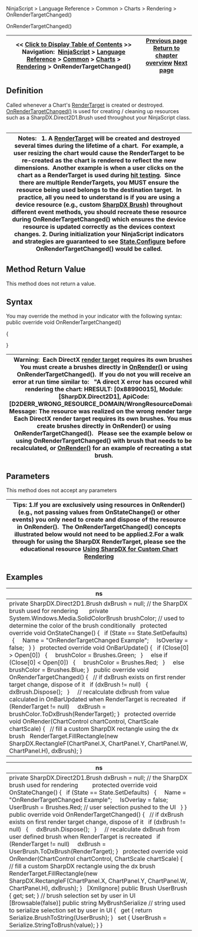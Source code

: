 ﻿
NinjaScript > Language Reference > Common > Charts > Rendering > OnRenderTargetChanged()

OnRenderTargetChanged()

| << [Click to Display Table of Contents](onrendertargetchanged.md) >> **Navigation:**     [NinjaScript](ninjascript.md) > [Language Reference](language_reference_wip.md) > [Common](common.md) > [Charts](chart.md) > [Rendering](rendering.md) > OnRenderTargetChanged() | [Previous page](onrender.md) [Return to chapter overview](rendering.md) [Next page](panelui.md) |
| --- | --- |
## Definition
Called whenever a Chart's [RenderTarget](rendertarget.md) is created or destroyed. [OnRenderTargetChanged()](onrendertargetchanged.md) is used for creating / cleaning up resources such as a SharpDX.Direct2D1.Brush used throughout your NinjaScript class.
 

| Notes:    1. A [RenderTarget](rendertarget.md) will be created and destroyed several times during the lifetime of a chart.  For example, a user resizing the chart would cause the RenderTarget to be re-created as the chart is rendered to reflect the new dimensions.  Another example is when a user clicks on the chart as a RenderTarget is used during [hit testing](isinhittest.md).  Since there are multiple RenderTargets, you MUST ensure the resource being used belongs to the destination target.  In practice, all you need to understand is if you are using a device resource (e.g., custom [SharpDX Brush)](brushes.md) throughout different event methods, you should recreate these resource during OnRenderTargetChanged() which ensures the device resource is updated correctly as the devices context changes. 2. During initialization your NinjaScript indicators and strategies are guaranteed to see [State.Configure](onstatechange.md) before OnRenderTargetChanged() would be called. |
| --- |
## 
## 
## Method Return Value
This method does not return a value.
 
## Syntax
You may override the method in your indicator with the following syntax:
 
public override void OnRenderTargetChanged()  

{  

}
 

| Warning:  Each DirectX [render target](rendertarget.md) requires its own brushes. You must create a brushes directly in [OnRender()](onrender.md) or using OnRenderTargetChanged().  If you do not you will receive an error at run time similar to:    "A direct X error has occured while rendering the chart: HRESULT: [0x88990015], Module: [SharpDX.Direct2D1], ApiCode: [D2DERR_WRONG_RESOURCE_DOMAIN/WrongResourceDomain], Message: The resource was realized on the wrong render target. : Each DirectX render target requires its own brushes. You must create brushes directly in OnRender() or using OnRenderTargetChanged().   Please see the example below on using OnRenderTargetChanged() with brush that needs to be recalculated, or [OnRender()](onrender.md) for an example of recreating a static brush. |
| --- |

## Parameters
This method does not accept any parameters
 

| Tips:  1.If you are exclusively using resources in OnRender() (e.g., not passing values from OnStateChange() or other events) you only need to create and dispose of the resource in OnRender().  The OnRenderTargetChanged() concepts illustrated below would not need to be applied.2.For a walk through for using the SharpDX RenderTarget, please see the educational resource [Using SharpDX for Custom Chart Rendering](using_sharpdx_for_custom_chart_rendering.md) |
| --- |

## Examples

| ns |
| --- |
| private SharpDX.Direct2D1.Brush dxBrush = null; // the SharpDX brush used for rendering       private System.Windows.Media.SolidColorBrush brushColor; // used to determine the color of the brush conditionally   protected override void OnStateChange() {    if (State == State.SetDefaults)    {      Name = "OnRenderTargetChanged Example";      IsOverlay = false;    } }   protected override void OnBarUpdate() {    if (Close[0] > Open[0])    {      brushColor = Brushes.Green;    }      else if (Close[0] < Open[0])    {      brushColor = Brushes.Red;    }      else brushColor = Brushes.Blue; }   public override void OnRenderTargetChanged() {    // if dxBrush exists on first render target change, dispose of it    if (dxBrush != null)    {      dxBrush.Dispose();    }      // recalculate dxBrush from value calculated in OnBarUpdated when RenderTarget is recreated    if (RenderTarget != null)      dxBrush = brushColor.ToDxBrush(RenderTarget); }   protected override void OnRender(ChartControl chartControl, ChartScale chartScale) {    // fill a custom SharpDX rectangle using the dx brush    RenderTarget.FillRectangle(new SharpDX.RectangleF(ChartPanel.X, ChartPanel.Y, ChartPanel.W, ChartPanel.H), dxBrush); } |

| ns |
| --- |
| private SharpDX.Direct2D1.Brush dxBrush = null; // the SharpDX brush used for rendering         protected override void OnStateChange() {    if (State == State.SetDefaults)    {      Name = "OnRenderTargetChanged Example";      IsOverlay = false;      UserBrush = Brushes.Red; // user selection pushed to the UI    } } public override void OnRenderTargetChanged() {    // if dxBrush exists on first render target change, dispose of it    if (dxBrush != null)    {      dxBrush.Dispose();    }      // recalculate dxBrush from user defined brush when RenderTarget is recreated    if (RenderTarget != null)      dxBrush = UserBrush.ToDxBrush(RenderTarget); }   protected override void OnRender(ChartControl chartControl, ChartScale chartScale) {    // fill a custom SharpDX rectangle using the dx brush    RenderTarget.FillRectangle(new SharpDX.RectangleF(ChartPanel.X, ChartPanel.Y, ChartPanel.W, ChartPanel.H), dxBrush); }   [XmlIgnore] public Brush UserBrush { get; set; } // brush selection set by user in UI   [Browsable(false)] public string MyBrushSerialize // string used to serialize selection set by user in UI {    get { return Serialize.BrushToString(UserBrush); }    set { UserBrush = Serialize.StringToBrush(value); } } |
